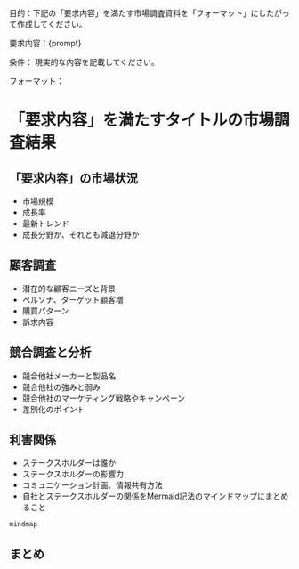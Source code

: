 目的：下記の「要求内容」を満たす市場調査資料を「フォーマット」にしたがって作成してください。

要求内容：{prompt}

条件： 現実的な内容を記載してください。

フォーマット：

# 「要求内容」を満たすタイトルの市場調査結果

## 「要求内容」の市場状況
- 市場規模
- 成長率
- 最新トレンド
- 成長分野か、それとも減退分野か

## 顧客調査
- 潜在的な顧客ニーズと背景
- ペルソナ、ターゲット顧客増
- 購買パターン
- 訴求内容

## 競合調査と分析
- 競合他社メーカーと製品名
- 競合他社の強みと弱み
- 競合他社のマーケティング戦略やキャンペーン
- 差別化のポイント

## 利害関係
- ステークスホルダーは誰か
- ステークスホルダーの影響力
- コミュニケーション計画、情報共有方法
- 自社とステークスホルダーの関係をMermaid記法のマインドマップにまとめること
```mermaid
mindmap
```

## まとめ

